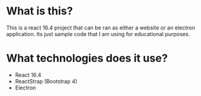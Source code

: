 # What is this?
This is a react 16.4 project that can be ran as either a website or an electron application. Its just sample code that I am using for educational purposes.

# What technologies does it use?
- React 16.4
- ReactStrap (Bootstrap 4)
- Electron